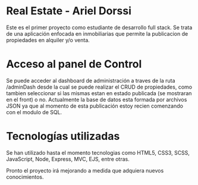 # Real Estate - Ariel Dorssi

Este es el primer proyecto como estudiante de desarrollo full stack. Se trata de una aplicación enfocada en inmobiliarias que permite la publicacion de propiedades en alquiler y/o venta.

# Acceso al panel de Control
Se puede acceder al dashboard de administración a traves de la ruta /adminDash desde la cual se puede realizar el CRUD de propiedades, como tambien seleccionar si las mismas estan en estado publicada (se mostraran en el front) o no.
Actualmente la base de datos esta formada por archivos JSON ya que al momento de esta publicación estoy recien comenzando con el modulo de SQL.

# Tecnologías utilizadas
Se han utilizado hasta el momento tecnologias como HTML5, CSS3, SCSS, JavaScript, Node, Express, MVC, EJS, entre otras.

Pronto el proyecto irá mejorando a medida que adquiera nuevos conocimientos.